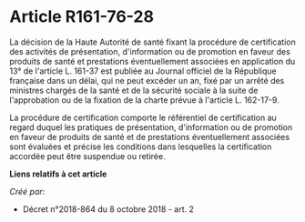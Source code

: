 # Article R161-76-28

La décision de la Haute Autorité de santé fixant la procédure de certification des activités de présentation, d'information
ou de promotion en faveur des produits de santé et prestations éventuellement associées en application du 13° de l'article L.
161-37 est publiée au Journal officiel de la République française dans un délai, qui ne peut excéder un an, fixé par un
arrêté des ministres chargés de la santé et de la sécurité sociale à la suite de l'approbation ou de la fixation de la charte
prévue à l'article L. 162-17-9.

La procédure de certification comporte le référentiel de certification au regard duquel les pratiques de présentation,
d'information ou de promotion en faveur de produits de santé et de prestations éventuellement associées sont évaluées et
précise les conditions dans lesquelles la certification accordée peut être suspendue ou retirée.

**Liens relatifs à cet article**

_Créé par_:

  - Décret n°2018-864 du 8 octobre 2018 - art. 2
